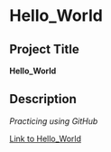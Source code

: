 # Hello_World

## Project Title
**Hello_World**
## Description
*Practicing using GitHub*

[Link to Hello_World](https://github.com/manasa-uppalapu/Hello_World)
